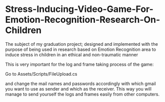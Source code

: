 # Stress-Inducing-Video-Game-For-Emotion-Recognition-Research-On-Children
The subject of my graduation project; designed and implemented with the purpose of being used in research based on Emotion Recognition area to induce stress in children in an ethical and non-traumatic manner

This is very important for the log and frame taking process of the game:

Go to Assets/Scripts/FileUpload.cs

and change the mail names and passwords accordingly with which gmail you want to use as sender and which as the receiver. This way you will manage to send yourself the logs and frames easily from other computers.
